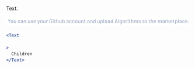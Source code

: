 Text.

<div class="examples">
  <div class="example">
    <a href="public/images/components/Text/1.png">
      <img src="public/images/components/Text/1.png" alt="Text 1" />
    </a>
  </div>
</div>

```jsx
<Text

>
  Children
</Text>
```
